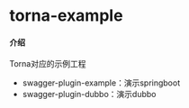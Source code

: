 # torna-example

#### 介绍

Torna对应的示例工程

- swagger-plugin-example：演示springboot
- swagger-plugin-dubbo：演示dubbo
